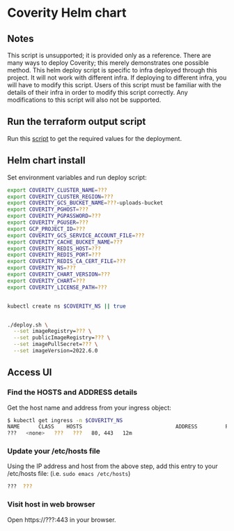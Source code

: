 # Coverity Helm chart

## Notes

This script is unsupported; it is provided only as a reference.
There are many ways to deploy Coverity; this merely demonstrates one possible method.
This helm deploy script is specific to infra deployed through this project.  It will not work with different infra.
If deploying to different infra, you will have to modify this script.
Users of this script must be familiar with the details of their infra in order to modify this script correctly.
Any modifications to this script will also not be supported.

## Run the terraform output script

Run this [script](../environment/get-tf-outputs.sh) to get the required values for the deployment.

## Helm chart install

Set environment variables and run deploy script:
```bash
export COVERITY_CLUSTER_NAME=???
export COVERITY_CLUSTER_REGION=???
export COVERITY_GCS_BUCKET_NAME=???-uploads-bucket
export COVERITY_PGHOST=???
export COVERITY_PGPASSWORD=???
export COVERITY_PGUSER=???
export GCP_PROJECT_ID=???
export COVERITY_GCS_SERVICE_ACCOUNT_FILE=???
export COVERITY_CACHE_BUCKET_NAME=???
export COVERITY_REDIS_HOST=???
export COVERITY_REDIS_PORT=???
export COVERITY_REDIS_CA_CERT_FILE=???
export COVERITY_NS=???
export COVERITY_CHART_VERSION=???
export COVERITY_CHART=???
export COVERITY_LICENSE_PATH=???


kubectl create ns $COVERITY_NS || true


./deploy.sh \
  --set imageRegistry=??? \
  --set publicImageRegistry=??? \
  --set imagePullSecret=??? \
  --set imageVersion=2022.6.0
```


## Access UI

### Find the HOSTS and ADDRESS details

Get the host name and address from your ingress object:

```bash
$ kubectl get ingress -n $COVERITY_NS
NAME      CLASS    HOSTS                              ADDRESS         PORTS     AGE
???   <none>   ???   ???   80, 443   12m
```

### Update your /etc/hosts file

Using the IP address and host from the above step, add this entry to your /etc/hosts file: (i.e. `sudo emacs /etc/hosts`)

```bash
???  ???
```

### Visit host in web browser

Open https://???:443 in your browser.
